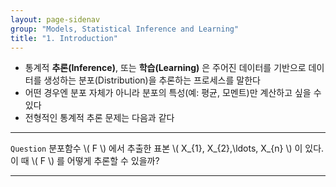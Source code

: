 ```yaml
---
layout: page-sidenav
group: "Models, Statistical Inference and Learning"
title: "1. Introduction"
---
```


- 통계적 **추론(Inference)**, 또는 **학습(Learning)** 은 주어진 데이터를 기반으로 데이터를 생성하는 분포(Distribution)을 추론하는 프로세스를 말한다
- 어떤 경우엔 분포 자체가 아니라 분포의 특성(예: 평균, 모멘트)만 계산하고 싶을 수 있다
- 전형적인 통계적 추론 문제는 다음과 같다

--- 

`Question` 분포함수 \\( F \\) 에서 추출한 표본 \\( X_{1}, X_{2},\ldots, X_{n} \\) 이 있다. 이 때 \\( F \\) 를 어떻게 추론할 수 있을까?

---


